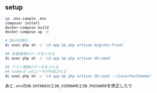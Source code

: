## setup
```sh
cp .env.sample .env
composer install
docker-compose build
docker-compose up -d

# DBの初期化
dc exec php sh -c 'cd app && php artisan migrate:fresh'

## 本番環境のデータをいれる
dc exec php sh -c 'cd app && php artisan db:seed'

## テスト環境のデータを入れる
## toeknが aのユーザが作成される 
dc exec php sh -c 'cd app && php artisan db:seed --class=TestSeeder'
```

あと`.env`の`DB_DATABASE`と`DB_USERNAME`と`DB_PASSWORD`を修正したり
